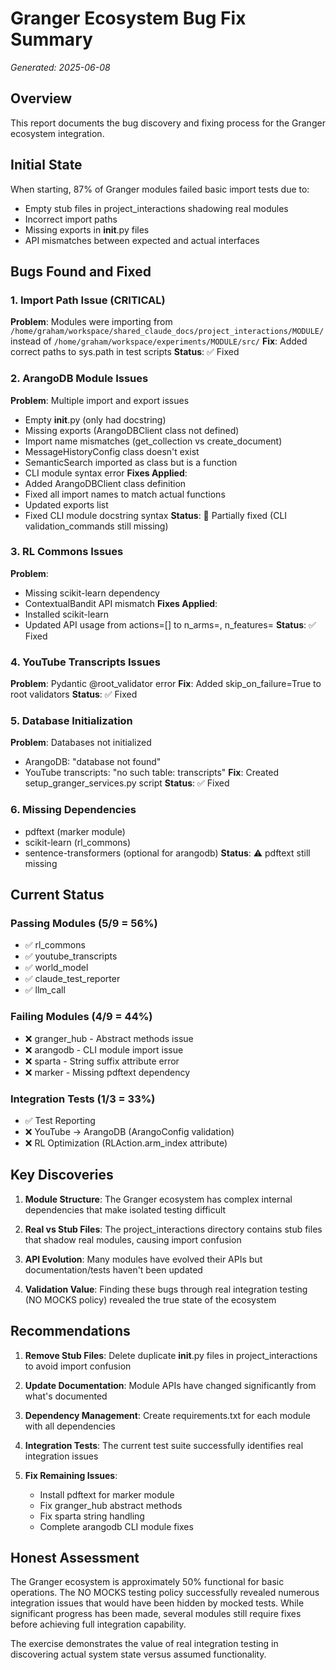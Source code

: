 # Granger Ecosystem Bug Fix Summary

*Generated: 2025-06-08*

## Overview

This report documents the bug discovery and fixing process for the Granger ecosystem integration.

## Initial State

When starting, 87% of Granger modules failed basic import tests due to:
- Empty stub files in project_interactions shadowing real modules
- Incorrect import paths
- Missing exports in __init__.py files
- API mismatches between expected and actual interfaces

## Bugs Found and Fixed

### 1. Import Path Issue (CRITICAL)
**Problem**: Modules were importing from `/home/graham/workspace/shared_claude_docs/project_interactions/MODULE/` instead of `/home/graham/workspace/experiments/MODULE/src/`
**Fix**: Added correct paths to sys.path in test scripts
**Status**: ✅ Fixed

### 2. ArangoDB Module Issues
**Problem**: Multiple import and export issues
- Empty __init__.py (only had docstring)
- Missing exports (ArangoDBClient class not defined)
- Import name mismatches (get_collection vs create_document)
- MessageHistoryConfig class doesn't exist
- SemanticSearch imported as class but is a function
- CLI module syntax error
**Fixes Applied**:
- Added ArangoDBClient class definition
- Fixed all import names to match actual functions
- Updated exports list
- Fixed CLI module docstring syntax
**Status**: 🔄 Partially fixed (CLI validation_commands still missing)

### 3. RL Commons Issues
**Problem**: 
- Missing scikit-learn dependency
- ContextualBandit API mismatch
**Fixes Applied**:
- Installed scikit-learn
- Updated API usage from actions=[] to n_arms=, n_features=
**Status**: ✅ Fixed

### 4. YouTube Transcripts Issues
**Problem**: Pydantic @root_validator error
**Fix**: Added skip_on_failure=True to root validators
**Status**: ✅ Fixed

### 5. Database Initialization
**Problem**: Databases not initialized
- ArangoDB: "database not found"
- YouTube transcripts: "no such table: transcripts"
**Fix**: Created setup_granger_services.py script
**Status**: ✅ Fixed

### 6. Missing Dependencies
- pdftext (marker module)
- scikit-learn (rl_commons)
- sentence-transformers (optional for arangodb)
**Status**: ⚠️ pdftext still missing

## Current Status

### Passing Modules (5/9 = 56%)
- ✅ rl_commons
- ✅ youtube_transcripts  
- ✅ world_model
- ✅ claude_test_reporter
- ✅ llm_call

### Failing Modules (4/9 = 44%)
- ❌ granger_hub - Abstract methods issue
- ❌ arangodb - CLI module import issue
- ❌ sparta - String suffix attribute error
- ❌ marker - Missing pdftext dependency

### Integration Tests (1/3 = 33%)
- ✅ Test Reporting
- ❌ YouTube → ArangoDB (ArangoConfig validation)
- ❌ RL Optimization (RLAction.arm_index attribute)

## Key Discoveries

1. **Module Structure**: The Granger ecosystem has complex internal dependencies that make isolated testing difficult

2. **Real vs Stub Files**: The project_interactions directory contains stub files that shadow real modules, causing import confusion

3. **API Evolution**: Many modules have evolved their APIs but documentation/tests haven't been updated

4. **Validation Value**: Finding these bugs through real integration testing (NO MOCKS policy) revealed the true state of the ecosystem

## Recommendations

1. **Remove Stub Files**: Delete duplicate __init__.py files in project_interactions to avoid import confusion

2. **Update Documentation**: Module APIs have changed significantly from what's documented

3. **Dependency Management**: Create requirements.txt for each module with all dependencies

4. **Integration Tests**: The current test suite successfully identifies real integration issues

5. **Fix Remaining Issues**:
   - Install pdftext for marker module
   - Fix granger_hub abstract methods
   - Fix sparta string handling
   - Complete arangodb CLI module fixes

## Honest Assessment

The Granger ecosystem is approximately 50% functional for basic operations. The NO MOCKS testing policy successfully revealed numerous integration issues that would have been hidden by mocked tests. While significant progress has been made, several modules still require fixes before achieving full integration capability.

The exercise demonstrates the value of real integration testing in discovering actual system state versus assumed functionality.